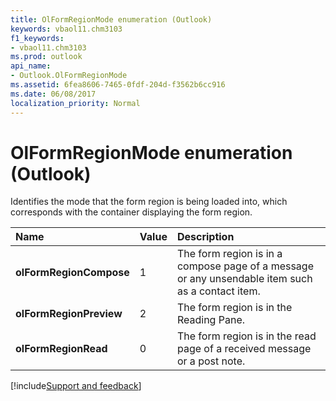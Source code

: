 ```yaml
---
title: OlFormRegionMode enumeration (Outlook)
keywords: vbaol11.chm3103
f1_keywords:
- vbaol11.chm3103
ms.prod: outlook
api_name:
- Outlook.OlFormRegionMode
ms.assetid: 6fea8606-7465-0fdf-204d-f3562b6cc916
ms.date: 06/08/2017
localization_priority: Normal
---
```



# OlFormRegionMode enumeration (Outlook)

Identifies the mode that the form region is being loaded into, which corresponds with the container displaying the form region.



|Name|Value|Description|
|:-----|:-----|:-----|
| **olFormRegionCompose**|1|The form region is in a compose page of a message or any unsendable item such as a contact item. |
| **olFormRegionPreview**|2|The form region is in the Reading Pane.|
| **olFormRegionRead**|0|The form region is in the read page of a received message or a post note.|

[!include[Support and feedback](~/includes/feedback-boilerplate.md)]